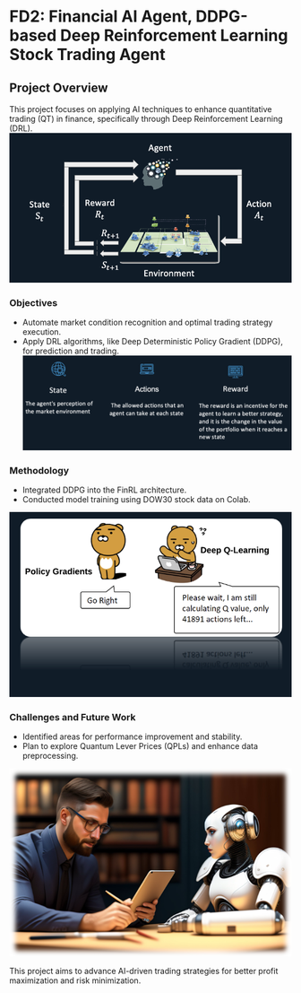 # FD2: Financial AI Agent, DDPG-based Deep Reinforcement Learning Stock Trading Agent

## Project Overview
This project focuses on applying AI techniques to enhance quantitative trading (QT) in finance, specifically through Deep Reinforcement Learning (DRL).
![background](dl.png)

### Objectives
- Automate market condition recognition and optimal trading strategy execution.
- Apply DRL algorithms, like Deep Deterministic Policy Gradient (DDPG), for prediction and trading.
![environment](problem.png)


### Methodology
- Integrated DDPG into the FinRL architecture.
- Conducted model training using DOW30 stock data on Colab.
  
![Policy Gradient](pg.png)

### Challenges and Future Work
- Identified areas for performance improvement and stability.
- Plan to explore Quantum Lever Prices (QPLs) and enhance data preprocessing.

![background](future.png)

This project aims to advance AI-driven trading strategies for better profit maximization and risk minimization.
